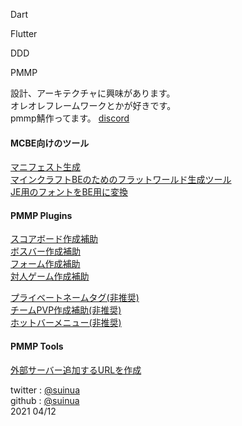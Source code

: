 
Dart  

Flutter  

DDD  

PMMP  


設計、アーキテクチャに興味があります。  
オレオレフレームワークとかが好きです。  
pmmp鯖作ってます。 
[discord](https://discordapp.com/invite/HNsBQQW)  

#### MCBE向けのツール  
[マニフェスト生成](https://suinua.github.io/manifestGenerator/)  
[マインクラフトBEのためのフラットワールド生成ツール](https://github.com/suinua/flatWorldEdit)  
[JE用のフォントをBE用に変換](https://github.com/suinua/mcjeFont-to-mcbeFont)  

#### PMMP Plugins
[スコアボード作成補助](https://github.com/MineDeepRock/scoreboard_system)  
[ボスバー作成補助](https://github.com/MineDeepRock/bossbar_system)  
[フォーム作成補助](https://github.com/MineDeepRock/form_builder)  
[対人ゲーム作成補助](https://github.com/cafett/game_chef)  
  
[プライベートネームタグ(非推奨)](https://github.com/MineDeepRock/private_name_tag)  
[チームPVP作成補助(非推奨)](https://github.com/MineDeepRock/team_game_system)  
[ホットバーメニュー(非推奨)](https://github.com/MineDeepRock/slot_menu_system)  
#### PMMP Tools
[外部サーバー追加するURLを作成](https://suinua.github.io/AddExternalServer/)  

twitter : [@suinua](https://twitter.com/suinua)  
github : [@suinua](https://github.com/suinua)  
2021 04/12
